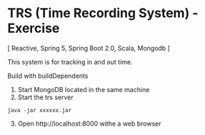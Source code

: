 # TRS (Time Recording System) - Exercise 

[ Reactive, Spring 5, Spring Boot 2.0, Scala, Mongodb ]

This system is for tracking in and out time.

Build with buildDependents


1. Start MongoDB located in the same machine
2. Start the trs server 

```
java -jar xxxxxx.jar
```

3. Open http://localhost:8000 withe a web browser
